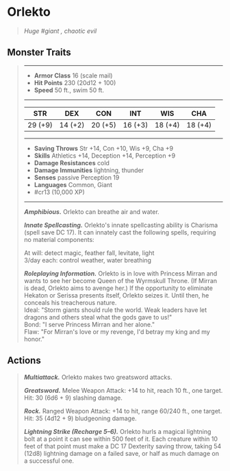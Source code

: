 # Orlekto
>*Huge #giant , chaotic evil*
## Monster Traits
>___
>- **Armor Class** 16 (scale mail)
>- **Hit Points** 230 (20d12 + 100)
>- **Speed** 50 ft., swim 50 ft.
>___
>|STR|DEX|CON|INT|WIS|CHA|
>|:---:|:---:|:---:|:---:|:---:|:---:|
>|29 (+9)|14 (+2)|20 (+5)|16 (+3)|18 (+4)|18 (+4)|
>___
>- **Saving Throws** Str +14, Con +10, Wis +9, Cha +9
>- **Skills** Athletics +14, Deception +14, Perception +9
>- **Damage Resistances** cold
>- **Damage Immunities** lightning, thunder
>- **Senses** passive Perception 19
>- **Languages** Common, Giant
>- #cr13 (10,000 XP)
>___
>***Amphibious.*** Orlekto can breathe air and water.  
>
>***Innate Spellcasting.*** Orlekto's innate spellcasting ability is Charisma (spell save DC 17). It can innately cast the following spells, requiring no material components:  
>
>At will: detect magic, feather fall, levitate, light  
>3/day each: control weather, water breathing  
>
>
>***Roleplaying Information.*** Orlekto is in love with Princess Mirran and wants to see her become Queen of the Wyrmskull Throne. (If Mirran is dead, Orlekto aims to avenge her.) If the opportunity to eliminate Hekaton or Serissa presents itself, Orlekto seizes it. Until then, he conceals his treacherous nature.  
>Ideal: "Storm giants should rule the world. Weak leaders have let dragons and others steal what the gods gave to us!"  
>Bond: "I serve Princess Mirran and her alone."  
>Flaw: "For Mirran's love or my revenge, I'd betray my king and my honor."  
>
## Actions
>***Multiattack.*** Orlekto makes two greatsword attacks.  
>
>***Greatsword.*** Melee Weapon Attack: +14 to hit, reach 10 ft., one target. Hit: 30 (6d6 + 9) slashing damage.  
>
>***Rock.*** Ranged Weapon Attack: +14 to hit, range 60/240 ft., one target. Hit: 35 (4d12 + 9) bludgeoning damage.  
>
>***Lightning Strike (Recharge 5–6).*** Orlekto hurls a magical lightning bolt at a point it can see within 500 feet of it. Each creature within 10 feet of that point must make a DC 17 Dexterity saving throw, taking 54 (12d8) lightning damage on a failed save, or half as much damage on a successful one.